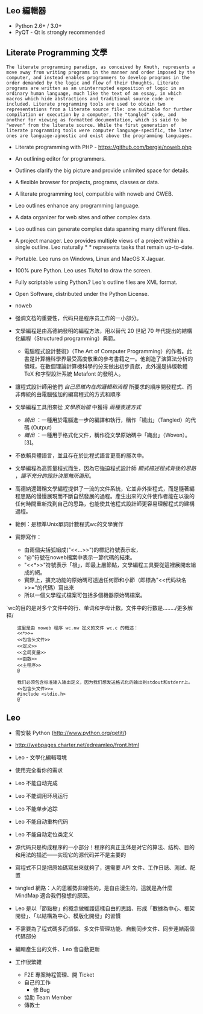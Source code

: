 ## Leo 編輯器

* Python 2.6+ / 3.0+
* PyQT - Qt is strongly recommended

## Literate Programming 文學

`The literate programming paradigm, as conceived by Knuth, represents a move away from writing programs in the manner and order imposed by the computer, and instead enables programmers to develop programs in the order demanded by the logic and flow of their thoughts. Literate programs are written as an uninterrupted exposition of logic in an ordinary human language, much like the text of an essay, in which macros which hide abstractions and traditional source code are included. Literate programming tools are used to obtain two representations from a literate source file: one suitable for further compilation or execution by a computer, the "tangled" code, and another for viewing as formatted documentation, which is said to be "woven" from the literate source. While the first generation of literate programming tools were computer language-specific, the later ones are language-agnostic and exist above the programming languages.`

* Literate programming with PHP - https://github.com/bergie/noweb.php

* An outlining editor for programmers.
* Outlines clarify the big picture and provide unlimited space for details.
* A flexible browser for projects, programs, classes or data.
* A literate programming tool, compatible with noweb and CWEB.
* Leo outlines enhance any programming language.
* A data organizer for web sites and other complex data.
* Leo outlines can generate complex data spanning many different files.
* A project manager. Leo provides multiple views of a project within a single outline. Leo naturally * * represents tasks that remain up-to-date.
* Portable. Leo runs on Windows, Linux and MacOS X Jaguar.
* 100% pure Python. Leo uses Tk/tcl to draw the screen.
* Fully scriptable using Python.? Leo's outline files are XML format.
* Open Software, distributed under the Python License.

* noweb
* 强调文档的重要性，代码只是程序员工作的一小部分。
* 文學編程是由高德納發明的編程方法，用以替代 20 世紀 70 年代提出的結構化編程（Structured programming）典範。
  * 電腦程式設計藝術》（The Art of Computer Programming）的作者。此書是計算機科學界最受高度敬重的參考書籍之一。他創造了演算法分析的領域，在數個理論計算機科學的分支做出初步貢獻，此外還是排版軟體 TeX 和字型設計系統 Metafont 的發明人。
* 讓程式設計師用他們 *自己思維內在的邏輯和流程* 所要求的順序開發程式、而非傳統的由電腦強加的編寫程式的方式和順序
* 文學編程工具用來從 *文學原始檔* 中獲得 *兩種表達方式*
  * *繞出* ：一種用於電腦進一步的編譯和執行，稱作「繞出」（Tangled）的代碼 (Output)
  * *織出* ：一種用于格式化文件，稱作從文學原始碼中「織出」（Woven）。[3]。
* 不依賴具體語言，並且存在於比程式語言更高的層次中。
* 文學編程為高質量程式而生，因為它強迫程式設計師 *顯式描述程式背後的思路* ，*讓不充分的設計決策無所遁形*。
* 高德納還聲稱文學編程提供了一流的文件系統，它並非外掛程式，而是隨著編程思路的慢慢展現而不斷自然發展的過程。產生出來的文件使作者能在以後的任何時間重新找到自己的思路，也能使其他程式設計師更容易理解程式的建構過程。
* 範例：是標準Unix單詞計數程式wc的文學實作
* 實際寫作：
  * 由兩個尖括弧組成("<<...>>")的標記符號表示宏，
  * "@"符號在noweb檔案中表示一節代碼的結束。
  * "<<*>>"符號表示「根」，即最上層節點，文學編程工具要從這裡展開宏組成的網。
  * 實際上，擴充功能的原始碼可透過任何節和小節（即標為"<<代码块名>>="的代碼）寫出來
  * 所以一個文學程式檔案可包括多個機器原始碼檔案。

`wc的目的是对多个文件中的行、单词和字母计数。文件中的行数是......../更多解释/

        这里是由 noweb 程序 wc.nw 定义的文件 wc.c 的概述：
        <<*>>=
        <<包含头文件>>
        <<定义>>
        <<全局变量>>
        <<函数>>
        <<主程序>>
        @

        我们必须包含标准输入输出定义，因为我们想发送格式化的输出到stdout和stderr上。
        <<包含头文件>>=
        #include <stdio.h>
        @`

## Leo

* 需安裝 Python (http://www.python.org/getit/)

* http://webpages.charter.net/edreamleo/front.html
* Leo - 文學化編輯環境
* 使用完全看你的需求
* Leo 不能自动完成
* Leo 不能调用环境运行
* Leo 不能单步追踪
* Leo 不能自动重构代码
* Leo 不能自动定位类定义
* 源代码只是构成程序的一小部分！程序的真正主体是对它的算法、结构、目的和用法的描述——实现它的源代码并不是主要的
* 寫程式不只是把原始碼寫出來就夠了，還需要 API 文件、工作日誌、測試、配置
* tangled 網路：人的思維勢非線性的，是自由漫生的，這就是為什麼 MindMap 適合我們發想的原因。
* Leo 是以「節點樹」的概念做維護這樣自由的思路、形成「數據為中心、框架開發」、「以結構為中心、模版化開發」的習慣
* 不需要為了程式碼多而煩惱、多文件管理功能、自動同步文件、同步連結兩個代碼部分
* 編輯產生出的文件、Leo 會自動更新
* 工作很繁雜
  * F2E 專案時程管理、開 Ticket
  * 自己的工作
    * 修 Bug
  * 協助 Team Member
  * 傳教士


